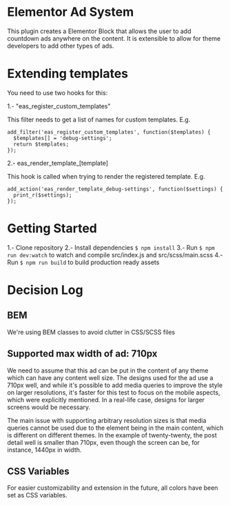 # Elementor Ad System

This plugin creates a Elementor Block that allows the user to add countdown ads anywhere on the content. It is extensible to allow for theme developers to add other types of ads.

# Extending templates

You need to use two hooks for this:

1.- "eas_register_custom_templates"

This filter needs to get a list of names for custom templates. E.g.

```
add_filter('eas_register_custom_templates', function($templates) {
  $templates[] = 'debug-settings';
  return $templates;
});
```

2.- eas_render_template_[template]

This hook is called when trying to render the registered template. E.g.

```
add_action('eas_render_template_debug-settings', function($settings) {
  print_r($settings);
});
```

# Getting Started

1.- Clone repository
2.- Install dependencies `$ npm install`
3.- Run `$ npm run dev:watch` to watch and compile src/index.js and src/scss/main.scss
4.- Run `$ npm run build` to build production ready assets

# Decision Log

## BEM

We're using BEM classes to avoid clutter in CSS/SCSS files

## Supported max width of ad: 710px

We need to assume that this ad can be put in the content of any theme which can have any content well size. The designs used for the ad use a 710px well, and while it's possible to add media queries to improve the style on larger resolutions, it's faster for this test to focus on the mobile aspects, which were explicitly mentioned. In a real-life case, designs for larger screens would be necessary.

The main issue with supporting arbitrary resolution sizes is that media queries cannot be used due to the element being in the main content, which is different on different themes. In the example of twenty-twenty, the post detail well is smaller than 710px, even though the screen can be, for instance, 1440px in width.

## CSS Variables

For easier customizability and extension in the future, all colors have been set as CSS variables.

